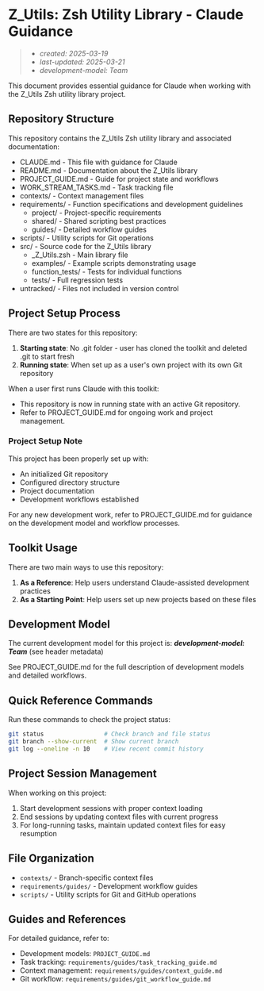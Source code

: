 # Z_Utils: Zsh Utility Library - Claude Guidance

> - _created: 2025-03-19_
> - _last-updated: 2025-03-21_
> - _development-model: Team_

This document provides essential guidance for Claude when working with the Z_Utils Zsh utility library project.

## Repository Structure

This repository contains the Z_Utils Zsh utility library and associated documentation:

- CLAUDE.md - This file with guidance for Claude
- README.md - Documentation about the Z_Utils library
- PROJECT_GUIDE.md - Guide for project state and workflows
- WORK_STREAM_TASKS.md - Task tracking file
- contexts/ - Context management files
- requirements/ - Function specifications and development guidelines
  - project/ - Project-specific requirements
  - shared/ - Shared scripting best practices
  - guides/ - Detailed workflow guides
- scripts/ - Utility scripts for Git operations
- src/ - Source code for the Z_Utils library
  - _Z_Utils.zsh - Main library file
  - examples/ - Example scripts demonstrating usage
  - function_tests/ - Tests for individual functions
  - tests/ - Full regression tests
- untracked/ - Files not included in version control

<!-- Note for Claude: This section helps you understand the overall repository structure. You should familiarize yourself with each component to provide effective assistance. -->

## Project Setup Process

There are two states for this repository:

1. **Starting state**: No .git folder - user has cloned the toolkit and deleted .git to start fresh
2. **Running state**: When set up as a user's own project with its own Git repository

When a user first runs Claude with this toolkit:
- This repository is now in running state with an active Git repository.
- Refer to PROJECT_GUIDE.md for ongoing work and project management.

<!-- Note for Claude: The repository is now in running state. Initial setup has been completed. -->

### Project Setup Note

This project has been properly set up with:
- An initialized Git repository
- Configured directory structure
- Project documentation
- Development workflows established

For any new development work, refer to PROJECT_GUIDE.md for guidance on the development model and workflow processes.

<!-- Note for Claude: The initial setup has been completed. Always refer to PROJECT_GUIDE.md for ongoing work. -->

## Toolkit Usage

There are two main ways to use this repository:

1. **As a Reference**: Help users understand Claude-assisted development practices
2. **As a Starting Point**: Help users set up new projects based on these files

## Development Model

The current development model for this project is: **_development-model: Team_** (see header metadata)

See PROJECT_GUIDE.md for the full description of development models and detailed workflows.

## Quick Reference Commands

Run these commands to check the project status:

```bash
git status                 # Check branch and file status
git branch --show-current  # Show current branch
git log --oneline -n 10    # View recent commit history
```

## Project Session Management

When working on this project:
1. Start development sessions with proper context loading
2. End sessions by updating context files with current progress
3. For long-running tasks, maintain updated context files for easy resumption

## File Organization
   - `contexts/` - Branch-specific context files
   - `requirements/guides/` - Development workflow guides
   - `scripts/` - Utility scripts for Git and GitHub operations

## Guides and References

For detailed guidance, refer to:
- Development models: `PROJECT_GUIDE.md`
- Task tracking: `requirements/guides/task_tracking_guide.md`
- Context management: `requirements/guides/context_guide.md`
- Git workflow: `requirements/guides/git_workflow_guide.md`

<!-- Note for Claude: When helping users with ongoing project work, ALWAYS refer to the appropriate guide for detailed instructions rather than inventing your own approach. This ensures consistency in development practices. -->